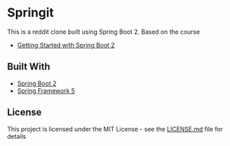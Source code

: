 # Springit

This is a reddit clone built using Spring Boot 2. Based on the course 
* [Getting Started with Spring Boot 2](https://www.udemy.com/course/spring-boot-2/)

## Built With

* [Spring Boot 2](https://projects.spring.io/spring-boot/)
* [Spring Framework 5](https://projects.spring.io/spring-framework/)

## License

This project is licensed under the MIT License - see the [LICENSE.md](LICENSE.md) file for details